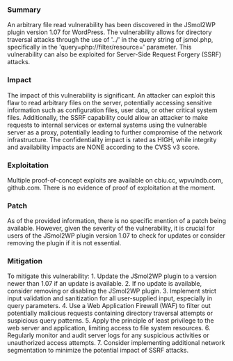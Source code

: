 ### Summary

An arbitrary file read vulnerability has been discovered in the JSmol2WP plugin version 1.07 for WordPress. The vulnerability allows for directory traversal attacks through the use of '../' in the query string of jsmol.php, specifically in the 'query=php://filter/resource=' parameter. This vulnerability can also be exploited for Server-Side Request Forgery (SSRF) attacks.

### Impact

The impact of this vulnerability is significant. An attacker can exploit this flaw to read arbitrary files on the server, potentially accessing sensitive information such as configuration files, user data, or other critical system files. Additionally, the SSRF capability could allow an attacker to make requests to internal services or external systems using the vulnerable server as a proxy, potentially leading to further compromise of the network infrastructure. The confidentiality impact is rated as HIGH, while integrity and availability impacts are NONE according to the CVSS v3 score.

### Exploitation

Multiple proof-of-concept exploits are available on cbiu.cc, wpvulndb.com, github.com. There is no evidence of proof of exploitation at the moment.

### Patch

As of the provided information, there is no specific mention of a patch being available. However, given the severity of the vulnerability, it is crucial for users of the JSmol2WP plugin version 1.07 to check for updates or consider removing the plugin if it is not essential.

### Mitigation

To mitigate this vulnerability: 1. Update the JSmol2WP plugin to a version newer than 1.07 if an update is available. 2. If no update is available, consider removing or disabling the JSmol2WP plugin. 3. Implement strict input validation and sanitization for all user-supplied input, especially in query parameters. 4. Use a Web Application Firewall (WAF) to filter out potentially malicious requests containing directory traversal attempts or suspicious query patterns. 5. Apply the principle of least privilege to the web server and application, limiting access to file system resources. 6. Regularly monitor and audit server logs for any suspicious activities or unauthorized access attempts. 7. Consider implementing additional network segmentation to minimize the potential impact of SSRF attacks.